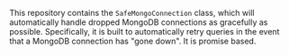 This repository contains the `SafeMongoConnection` class, which will automatically handle dropped MongoDB connections as gracefully as possible.  Specifically, it is built to automatically retry queries in the event that a MongoDB connection has "gone down".  It is promise based.